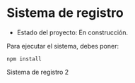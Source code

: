 <h1>Sistema de registro</h1>

- Estado del proyecto: En construcción.

Para ejecutar el sistema, debes poner:

``` npm install ```

Sistema de registro 2
